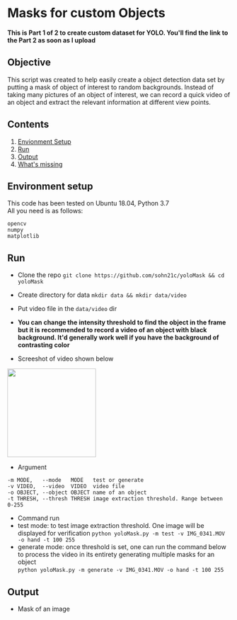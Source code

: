 # Masks for custom Objects

**This is Part 1 of 2 to create custom dataset for YOLO. You'll find the link to the Part 2 as soon as I upload**

## Objective
This script was created to help easily create a object detection data set by putting a mask of object of interest to random backgrounds. Instead of taking many pictures of an object of interest, we can record a quick video of an object and extract the relevant information at different view points.

## Contents
1. [Envionment Setup](#environment-setup)
2. [Run](#run)
3. [Output](#output)
4. [What's missing](#what's-missing)

## Environment setup
This code has been tested on Ubuntu 18.04, Python 3.7  
All you need is as follows:  
```
opencv
numpy
matplotlib
```

## Run
- Clone the repo
`git clone https://github.com/sohn21c/yoloMask && cd yoloMask`  

- Create directory for data
`mkdir data && mkdir data/video`  

- Put video file in the `data/video` dir  
 - **You can change the intensity threshold to find the object in the frame but it is recommended to record a video of an object with black background. It'd generally work well if you have the background of contrasting color**  
 - Screeshot of video shown below   
  <img src='https://github.com/sohn21c/yoloMask/blob/master/img/IMG_1578.jpg?raw=true' width='200'>  
  
- Argument
```
-m MODE,   --mode   MODE   test or generate
-v VIDEO,  --video  VIDEO  video file
-o OBJECT, --object OBJECT name of an object
-t THRESH, --thresh THRESH image extraction threshold. Range between 0-255
```

- Command run
 - test mode: to test image extraction threshold. One image will be displayed for verification
  `python yoloMask.py -m test -v IMG_0341.MOV -o hand -t 100 255`  
 - generate mode: once threshold is set, one can run the command below to process the video in its entirety generating multiple masks for an object  
  `python yoloMask.py -m generate -v IMG_0341.MOV -o hand -t 100 255`  
  
## Output
- Mask of an image

